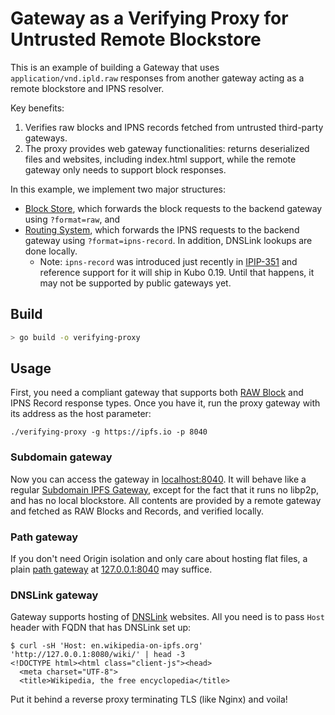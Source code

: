 # Gateway as a Verifying Proxy for Untrusted Remote Blockstore

This is an example of building a Gateway that uses  `application/vnd.ipld.raw`
responses from another gateway acting as a remote blockstore and IPNS resolver.

Key benefits:
1. Verifies raw blocks and IPNS records fetched from untrusted third-party gateways.
2. The proxy provides web gateway functionalities: returns deserialized files and websites, including index.html support, while the remote gateway only needs to support block responses.

In this example, we implement two major structures:

- [Block Store](./blockstore.go), which forwards the block requests to the backend
gateway using `?format=raw`, and
- [Routing System](./routing.go), which forwards the IPNS requests to the backend
gateway using `?format=ipns-record`. In addition, DNSLink lookups are done locally.
  - Note: `ipns-record` was introduced just recently in [IPIP-351](https://github.com/ipfs/specs/pull/351) and reference support for it will ship in Kubo 0.19. Until that happens, it may not be supported by public gateways yet. 

## Build

```bash
> go build -o verifying-proxy
```

## Usage

First, you need a compliant gateway that supports both [RAW Block](https://www.iana.org/assignments/media-types/application/vnd.ipld.raw) and IPNS Record response
types. Once you have it, run the proxy gateway with its address as the host parameter:


```
./verifying-proxy -g https://ipfs.io -p 8040
```

### Subdomain gateway

Now you can access the gateway in [localhost:8040](http://localhost:8040). It will
behave like a regular [Subdomain IPFS Gateway](https://docs.ipfs.tech/how-to/address-ipfs-on-web/#subdomain-gateway),
except for the fact that it runs no libp2p, and has no local blockstore.
All contents are provided by a remote  gateway and fetched as RAW Blocks and Records, and verified locally.

### Path gateway

If you don't need Origin isolation and only care about hosting flat files,
a plain [path gateway](https://docs.ipfs.tech/how-to/address-ipfs-on-web/#path-gateway) at [127.0.0.1:8040](http://127.0.0.1:8040)
may suffice.

### DNSLink gateway

Gateway supports hosting of [DNSLink](https://dnslink.dev/) websites. All you need is to pass `Host` header with FQDN that has DNSLink set up:

```console
$ curl -sH 'Host: en.wikipedia-on-ipfs.org' 'http://127.0.0.1:8080/wiki/' | head -3
<!DOCTYPE html><html class="client-js"><head>
  <meta charset="UTF-8">
  <title>Wikipedia, the free encyclopedia</title>
```

Put it behind a reverse proxy terminating TLS (like Nginx) and voila!

